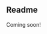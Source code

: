 <webui-data data-page-title="Docs" data-page-subtitle="Manage your project documentation"></webui-data>

## Readme

Coming soon!
